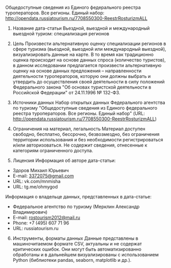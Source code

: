 Общедоступные сведения из Единого федерального реестра туроператоров. Все регионы. Единый набор: http://opendata.russiatourism.ru/7708550300-ReestrRosturizmALL

1. Название дата-статьи
Вьездной, выездной и международный выездной туризм: специализация регионов

2. Цель
Произвести альтернативную оценку специализации регионов в сфере туризма (вьездной, выездной или международный выездной), визуализировать данные на карте. В то время как традиционно оценка происходит на основе данных спроса (количество туристов), в данном исследовании предлагается произвести альтернативную оценку на основе данных предложения – направленности деятельности туроператоров, которую они должны выбрать и утвердить до осуществления своей деятельности в силу положений Федерального закона "Об основах туристской деятельности в Российской Федерации" от 24.11.1996 № 132-ФЗ.

3. Источники данных
Набор открытых данных Федерального агентства по туризму "Общедоступные сведения из Единого федерального реестра туроператоров. Все регионы. Единый набор" (URL: http://opendata.russiatourism.ru/7708550300-ReestrRosturizmALL)

4. Ограничения на материал, легальность
Материал доступен свободно, бесплатно, бессрочно, безвозмездно, без ограничения территории использования и без необходимости регистрироваться и/или авторизоваться. Не содержит сведения, отнесенные к категориям ограниченного доступа.

5. Лицензия
Информация об авторе дата-статьи:
* Здоров Михаил Юрьевич
* E-mail: 3372075@gmail.com
* URL: vk.com/mnmisha
* URL: tg.me/ohmygod

Информация о владельце данных, представленных в дата-статье:
* Федеральное агентство по туризму (Мерклин Александр Владимирович)
* E-mail: rostourism2012@mail.ru
* Phone: +7 (495) 607 71 96
* URL: russiatourism.ru

6. Инструменты, форматы данных
Данные представлены в машиночитаемом формате CSV, актуальны и не содержат критических ошибок. Они могут быть автоматизированно обработаны и в дальнейшем визуализированы с использованием Python (библиотеки pandas, seaborn, matplotlib и др.). 
